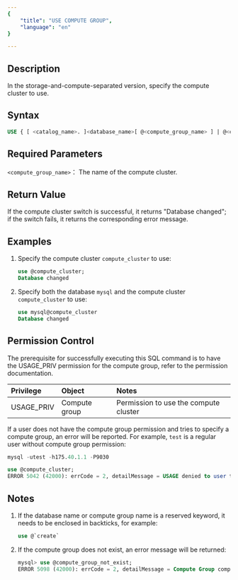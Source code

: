 ```yaml
---
{
    "title": "USE COMPUTE GROUP",
    "language": "en"
}

---
```


<!--
Licensed to the Apache Software Foundation (ASF) under one
or more contributor license agreements.  See the NOTICE file
distributed with this work for additional information
regarding copyright ownership.  The ASF licenses this file
to you under the Apache License, Version 2.0 (the
"License"); you may not use this file except in compliance
with the License.  You may obtain a copy of the License at

  http://www.apache.org/licenses/LICENSE-2.0

Unless required by applicable law or agreed to in writing,
software distributed under the License is distributed on an
"AS IS" BASIS, WITHOUT WARRANTIES OR CONDITIONS OF ANY
KIND, either express or implied.  See the License for the
specific language governing permissions and limitations
under the License.
-->

## Description

In the storage-and-compute-separated version, specify the compute cluster to use.

## Syntax


```sql
USE { [ <catalog_name>. ]<database_name>[ @<compute_group_name> ] | @<compute_group_name> }
```

## Required Parameters

`<compute_group_name>`： The name of the compute cluster.

## Return Value

If the compute cluster switch is successful, it returns "Database changed"; if the switch fails, it returns the corresponding error message.

## Examples

1. Specify the compute cluster `compute_cluster` to use:

    ```sql
    use @compute_cluster;
    Database changed
    ```

2. Specify both the database `mysql` and the compute cluster `compute_cluster` to use:

    ```sql
    use mysql@compute_cluster
    Database changed
    ```

## Permission Control

The prerequisite for successfully executing this SQL command is to have the USAGE_PRIV permission for the compute group, refer to the permission documentation.

| Privilege  | Object        | Notes                                 |
| :--------- | :------------ | :------------------------------------ |
| USAGE_PRIV | Compute group | Permission to use the compute cluster |

If a user does not have the compute group permission and tries to specify a compute group, an error will be reported. For example, `test` is a regular user without compute group permission:

```sql
mysql -utest -h175.40.1.1 -P9030

use @compute_cluster;
ERROR 5042 (42000): errCode = 2, detailMessage = USAGE denied to user test'@'127.0.0.1' for compute group 'compute_cluster'
```


## Notes

1. If the database name or compute group name is a reserved keyword, it needs to be enclosed in backticks, for example:

    ```sql
    use @`create`
    ```

2. If the compute group does not exist, an error message will be returned:

    ```sql
    mysql> use @compute_group_not_exist;
    ERROR 5098 (42000): errCode = 2, detailMessage = Compute Group compute_group_not_exist not exist
    ```
